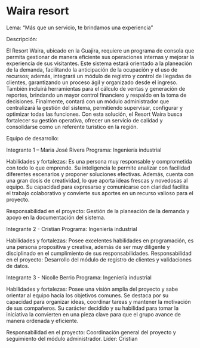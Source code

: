 # Waira resort

Lema: “Más que un servicio, te brindamos una experiencia”

Descripción: 

El Resort Waira, ubicado en la Guajira, requiere un programa de consola que permita gestionar de manera eficiente sus operaciones internas y mejorar la experiencia de sus visitantes. Este sistema estará orientado a la planeación de la demanda, facilitando la anticipación de la ocupación y el uso de recursos; además, integrará un módulo de registro y control de llegadas de clientes, garantizando un proceso ágil y organizado desde el ingreso. También incluirá herramientas para el cálculo de ventas y generación de reportes, brindando un mayor control financiero y respaldo en la toma de decisiones. Finalmente, contará con un módulo administrador que centralizará la gestión del sistema, permitiendo supervisar, configurar y optimizar todas las funciones. Con esta solución, el Resort Waira busca fortalecer su gestión operativa, ofrecer un servicio de calidad y consolidarse como un referente turístico en la región.

Equipo de desarrollo:

Integrante 1 – Maria José Rivera 
Programa: Ingeniería industrial

Habilidades y fortalezas: Es una persona muy responsable y comprometida con todo lo que emprende. Su inteligencia le permite analizar con facilidad diferentes escenarios y proponer soluciones efectivas. Además, cuenta con una gran dosis de creatividad, lo que aporta ideas frescas y novedosas al equipo. Su capacidad para expresarse y comunicarse con claridad facilita el trabajo colaborativo y convierte sus aportes en un recurso valioso para el proyecto.

Responsabilidad en el proyecto: Gestión de la planeación de la demanda y apoyo en la documentación del sistema.

Integrante 2 - Cristian
Programa: Ingeniería industrial

Habilidades y fortalezas: Posee excelentes habilidades en programación, es una persona propositiva y creativa, además de ser muy diligente y disciplinado en el cumplimiento de sus responsabilidades.
Responsabilidad en el proyecto: Desarrollo del módulo de registro de clientes y validaciones de datos.

Integrante 3 - Nicolle Berrio
Programa: Ingeniería industrial

Habilidades y fortalezas: Posee una visión amplia del proyecto y sabe orientar al equipo hacia los objetivos comunes. Se destaca por su capacidad para organizar ideas, coordinar tareas y mantener la motivación de sus compañeros. Su carácter decidido y su habilidad para tomar la iniciativa la convierten en una pieza clave para que el grupo avance de manera ordenada y eficiente.

Responsabilidad en el proyecto: Coordinación general del proyecto y seguimiento del módulo administrador.
Líder: Cristian
